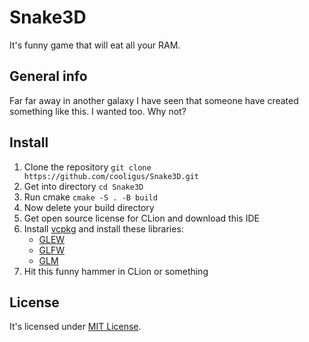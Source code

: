 # Snake3D
It's funny game that will eat all your RAM.

## General info
Far far away in another galaxy I have seen that someone have created something like this. I wanted too. Why not?

## Install
1. Clone the repository
`git clone https://github.com/cooligus/Snake3D.git`
2. Get into directory
`cd Snake3D`
3. Run cmake
`cmake -S . -B build`
4. Now delete your build directory
5. Get open source license for CLion and download this IDE
6. Install [vcpkg](https://vcpkg.io/en/) and install these libraries:
   - [GLEW](https://glew.sourceforge.net/install.html)
   - [GLFW](https://www.glfw.org/docs/3.3/build_guide.html)
   - [GLM](https://github.com/g-truc/glm)
7. Hit this funny hammer in CLion or something

## License
It's licensed under [MIT License](LICENSE.md).
